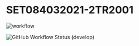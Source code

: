 # SET084032021-2TR2001

![workflow](https://github.com/gabrifili-napier/SET084032021-2TR2001/actions/workflows/main.yml/badge.svg)

![GitHub Workflow Status (develop)](https://img.shields.io/github/workflow/status/gabrifili-napier/SET084032021-2TR2001/A%20workflow%20for%20my%20Hello%20World%20App/develop?style=flat-square)